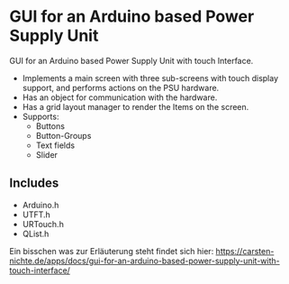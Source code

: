 # GUI for an Arduino based Power Supply Unit

GUI for an Arduino based Power Supply Unit with touch Interface.

* Implements a main screen with three sub-screens with touch display support, and performs actions on the PSU hardware.
* Has an object for communication with the hardware.
* Has a grid layout manager to render the Items on the screen.
* Supports:
    * Buttons
    * Button-Groups
    * Text fields
    * Slider

## Includes 

* Arduino.h
* UTFT.h
* URTouch.h
* QList.h

Ein bisschen was zur Erläuterung steht findet sich hier: 
https://carsten-nichte.de/apps/docs/gui-for-an-arduino-based-power-supply-unit-with-touch-interface/
